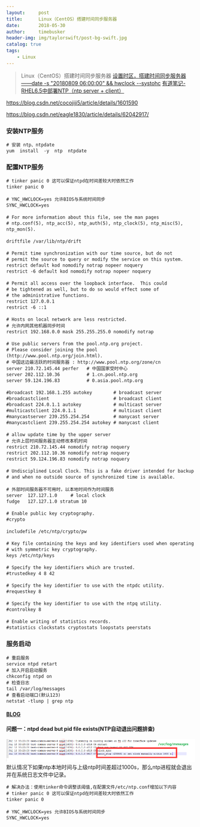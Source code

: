 ```yaml
---
layout:     post
title:      Linux（CentOS）搭建时间同步服务器
date:       2018-05-30
author:     timebusker
header-img: img/taylorswift/post-bg-swift.jpg
catalog: true
tags:
    - Linux
---
```


> Linux（CentOS）搭建时间同步服务器
> [设置时区，搭建时间同步服务器——date -s "20180809 06:00:00" && hwclock --systohc](https://www.cnblogs.com/boshen-hzb/p/6269378.html) 
> [有道笔记-RHEL6.5中部署NTP（ntp server + client）](http://note.youdao.com/noteshare?id=9cdf4d6be8e8a0d28611b3f64579a718)

https://blog.csdn.net/cocojiji5/article/details/1601590  

https://blog.csdn.net/eagle1830/article/details/62042917/

### 安装NTP服务   
```
# 安装 ntp、ntpdate
yum  install  -y  ntp  ntpdate
```

### 配置NTP服务
```  
# tinker panic 0 这可以保证ntpd在时间差较大时依然工作
tinker panic 0

# YNC_HWCLOCK=yes 允许BIOS与系统时间同步
SYNC_HWCLOCK=yes

# For more information about this file, see the man pages
# ntp.conf(5), ntp_acc(5), ntp_auth(5), ntp_clock(5), ntp_misc(5), ntp_mon(5).

driftfile /var/lib/ntp/drift

# Permit time synchronization with our time source, but do not
# permit the source to query or modify the service on this system.
restrict default kod nomodify notrap nopeer noquery
restrict -6 default kod nomodify notrap nopeer noquery

# Permit all access over the loopback interface.  This could
# be tightened as well, but to do so would effect some of
# the administrative functions.
restrict 127.0.0.1
restrict -6 ::1

# Hosts on local network are less restricted.
# 允许内网其他机器同步时间
restrict 192.168.0.0 mask 255.255.255.0 nomodify notrap

# Use public servers from the pool.ntp.org project.
# Please consider joining the pool (http://www.pool.ntp.org/join.html).
# 中国这边最活跃的时间服务器 : http://www.pool.ntp.org/zone/cn
server 210.72.145.44 perfer   # 中国国家受时中心
server 202.112.10.36          # 1.cn.pool.ntp.org
server 59.124.196.83          # 0.asia.pool.ntp.org

#broadcast 192.168.1.255 autokey        # broadcast server
#broadcastclient                        # broadcast client
#broadcast 224.0.1.1 autokey            # multicast server
#multicastclient 224.0.1.1              # multicast client
#manycastserver 239.255.254.254         # manycast server
#manycastclient 239.255.254.254 autokey # manycast client

# allow update time by the upper server
# 允许上层时间服务器主动修改本机时间
restrict 210.72.145.44 nomodify notrap noquery
restrict 202.112.10.36 nomodify notrap noquery
restrict 59.124.196.83 nomodify notrap noquery

# Undisciplined Local Clock. This is a fake driver intended for backup
# and when no outside source of synchronized time is available. 

# 外部时间服务器不可用时，以本地时间作为时间服务
server  127.127.1.0     # local clock
fudge   127.127.1.0 stratum 10

# Enable public key cryptography.
#crypto

includefile /etc/ntp/crypto/pw

# Key file containing the keys and key identifiers used when operating
# with symmetric key cryptography. 
keys /etc/ntp/keys

# Specify the key identifiers which are trusted.
#trustedkey 4 8 42

# Specify the key identifier to use with the ntpdc utility.
#requestkey 8

# Specify the key identifier to use with the ntpq utility.
#controlkey 8

# Enable writing of statistics records.
#statistics clockstats cryptostats loopstats peerstats
```

### 服务启动  
```
# 重启服务
service ntpd retart
# 加入开启启动服务
chkconfig ntpd on
# 检查日志
tail /var/log/messages 
# 查看启动端口(默认123)
netstat -tlunp | grep ntp 
``` 

#### [BLOG](http://blog.sina.com.cn/s/blog_bf9b14b20102x19k.html)

#### 问题一：ntpd dead but pid file exists(NTP自动退出问题排查)  
![image](/img/liunx/practice/1.png?raw=true)   
默认情况下如果ntp本地时间与上级ntp时间差超过1000s，那么ntp进程就会退出并在系统日志文件中记录。    
```
# 解决办法：使用tinker命令调整该阈值,在配置文件/etc/ntp.conf增加以下内容
# tinker panic 0 这可以保证ntpd在时间差较大时依然工作
tinker panic 0

# YNC_HWCLOCK=yes 允许BIOS与系统时间同步
SYNC_HWCLOCK=yes
```   